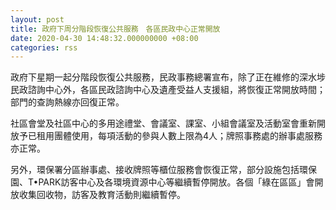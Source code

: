 ```yaml
---
layout: post
title: 政府下周分階段恢復公共服務　各區民政中心正常開放
date: 2020-04-30 14:48:32.000000000 +08:00
categories: rss
---
```


政府下星期一起分階段恢復公共服務，民政事務總署宣布，除了正在維修的深水埗民政諮詢中心外，各區民政諮詢中心及遺產受益人支援組，將恢復正常開放時間；部門的查詢熱線亦回復正常。

社區會堂及社區中心的多用途禮堂、會議室、課室、小組會議室及活動室會重新開放予已租用團體使用，每項活動的參與人數上限為4人；牌照事務處的辦事處服務亦正常。

另外，環保署分區辦事處、接收牌照等櫃位服務會恢復正常，部分設施包括環保園、T•PARK訪客中心及各環境資源中心等繼續暫停開放。各個「綠在區區」會開放收集回收物，訪客及教育活動則繼續暫停。
